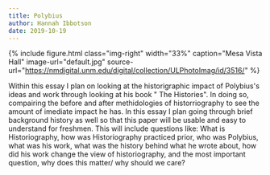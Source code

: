 ```yaml
---
title: Polybius
author: Hannah Ibbotson
date: 2019-10-19
---
```


{% include figure.html
  class="img-right"
  width="33%"
  caption="Mesa Vista Hall"
  image-url="default.jpg"
  source-url="https://nmdigital.unm.edu/digital/collection/ULPhotoImag/id/3516/"
%}

Within this essay I plan on looking at the historigraphic impact of Polybius's ideas and work through looking at his book " The Histories". In doing so, compairing the before and after methidologies of historriography to see the amount of imediate impact he has. In this essay I plan going through brief background history as well so that this paper will be usable and easy to understand for freshmen. This will include questions like: What is Historiography, how was Historiography practiced prior, who was Polybius, what was his work, what was the history behind what he wrote about, how did his work change the view of historiography, and the most important question, why does this matter/ why should we care?
